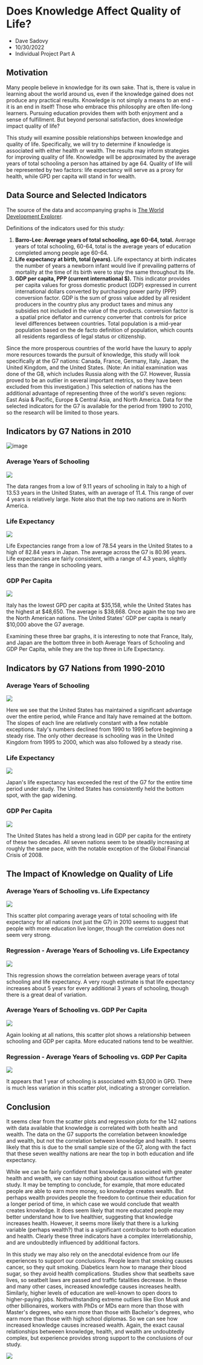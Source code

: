 # Does Knowledge Affect Quality of Life?
- Dave Sadovy
- 10/30/2022
- Individual Project Part A


## Motivation
Many people believe in knowledge for its own sake.  That is, there is value in learning about the world around us, even if the knowledge gained does not produce any practical results.  Knowledge is not simply a means to an end - it is an end in itself!  Those who embrace this philosophy are often life-long learners.  Pursuing education provides them with both enjoyment and a sense of fulfillment.  But beyond personal satisfaction, does knowledge impact quality of life?

This study will examine possible relationships between knowledge and quality of life.  Specifically, we will try to determine if knowledge is associated with either health or wealth.  The results may inform strategies for improving quality of life.  Knowledge will be approximated by the average years of total schooling a person has attained by age 64.  Quality of life will be represented by two factors: life expectancy will serve as a proxy for health, while GPD per capita will stand in for wealth.    

## Data Source and Selected Indicators
The source of the data and accompanying graphs is [The World Development Explorer](https://www.worlddev.xyz).  

Definitions of the indicators used for this study:
1.  **Barro-Lee: Average years of total schooling, age 60-64, total.**  Average years of total schooling, 60-64, total is the average years of education completed among people age 60-64.  
2.  **Life expectancy at birth, total (years).**  Life expectancy at birth indicates the number of years a newborn infant would live if prevailing patterns of mortality at the time of its birth were to stay the same throughout its life.
3.  **GDP per capita, PPP (current international $).**  This indicator provides per capita values for gross domestic product (GDP) expressed in current international dollars converted by purchasing power parity (PPP) conversion factor.   GDP is the sum of gross value added by all resident producers in the country plus any product taxes and minus any subsidies not included in the value of the products. conversion factor is a spatial price deflator and currency converter that controls for price level differences between countries. Total population is a mid-year population based on the de facto definition of population, which counts all residents regardless of legal status or citizenship.

Since the more prosperous countries of the world have the luxury to apply more resources towards the pursuit of knowledge, this study will look specifically at the G7 nations: Canada, France, Germany, Italy, Japan, the United Kingdom, and the United States.  (Note: An initial examination was done of the G8, which includes Russia along with the G7.  However, Russia proved to be an outlier in several important metrics, so they have been excluded from this investigation.)  This selection of nations has the additional advantage of representing three of the world's seven regions: East Asia & Pacific, Europe & Central Asia, and North America.  Data for the selected indicators for the G7 is available for the period from 1990 to 2010, so the research will be limited to those years.

## Indicators by G7 Nations in 2010
![image](https://user-images.githubusercontent.com/112588261/198913177-d4891389-e8b8-42ea-bbee-6779c182528d.png)

### Average Years of Schooling
![](charts/school_G7_2010_bar.png)

The data ranges from a low of 9.11 years of schooling in Italy to a high of 13.53 years in the United States, with an average of 11.4.  This range of over 4 years is relatively large.  Note also that the top two nations are in North America.

### Life Expectancy
![](charts/life_expectancy_G7_2010_bar.png)

Life Expectancies range from a low of 78.54 years in the United States to a high of 82.84 years in Japan.  The average across the G7 is 80.96 years.  Life expectancies are fairly consistent, with a range of 4.3 years, slightly less than the range in schooling years.

### GDP Per Capita
![](charts/GDP_per_capita_G7_2010_bar.png)

Italy has the lowest GPD per capita at $35,158, while the United States has the highest at $48,650.  The average is $38,668.  Once again the top two are the North American nations.  The United States' GDP per capita is nearly $10,000 above the G7 average.

Examining these three bar graphs, it is interesting to note that France, Italy, and Japan are the bottom three in both Average Years of Schooling and GDP Per Capita, while they are the top three in Life Expectancy.  

## Indicators by G7 Nations from 1990-2010

### Average Years of Schooling
![](charts/school_G7_line.png)

Here we see that the United States has maintained a significant advantage over the entire period, while France and Italy have remained at the bottom. The slopes of each line are relatively constant with a few notable exceptions.  Italy's numbers declined from 1990 to 1995 before beginning a steady rise.  The only other decrease is schooling was in the United Kingdom from 1995 to 2000, which was also followed by a steady rise.  

### Life Expectancy
![](charts/life_expectancy_G7_line.png)

Japan's life expectancy has exceeded the rest of the G7 for the entire time period under study.  The United States has consistently held the bottom spot, with the gap widening.  

### GDP Per Capita
![](charts/GPD_per_capita_G7_line.png)

The United States has held a strong lead in GDP per capita for the entirety of these two decades.  All seven nations seem to be steadily increasing at roughly the same pace, with the notable exception of the Global Financial Crisis of 2008.  

## The Impact of Knowledge on Quality of Life

### Average Years of Schooling vs. Life Expectancy
![](charts/school_v_le_scatter.png)

This scatter plot comparing average years of total schooling with life expectancy for all nations (not just the G7) in 2010 seems to suggest that people with more education live longer, though the correlation does not seem very strong.

### Regression - Average Years of Schooling vs. Life Expectancy
![](charts/school_v_le_regress.png)

This regression shows the correlation between average years of total schooling and life expectancy.  A very rough estimate is that life expectancy increases about 5 years for every additional 3 years of schooling, though there is a great deal of variation.  

### Average Years of Schooling vs. GDP Per Capita
![](charts/school_v_gdp_scatter.png)

Again looking at all nations, this scatter plot shows a relationship between schooling and GDP per capita.  More educated nations tend to be wealthier.

### Regression - Average Years of Schooling vs. GDP Per Capita
![](charts/school_v_gdp_regress.png)

It appears that 1 year of schooling is associated with $3,000 in GPD.  There is much less variation in this scatter plot, indicating a stronger correlation.

## Conclusion
It seems clear from the scatter plots and regression plots for the 142 nations with data available that knowledge *is* correlated with both health and wealth.  The data on the G7 supports the correlation between knowledge and wealth, but not the correlation between knowledge and health.  It seems likely that this is due to the small sample size of the G7, along with the fact that these seven wealthy nations are near the top in both education and life expectancy.  

While we can be fairly confident that knowledge is associated with greater health and wealth, we can say nothing about causation without further study.  It may be tempting to conclude, for example, that more educated people are able to earn more money, so knowledge creates wealth.  But perhaps wealth provides people the freedom to continue their education for a longer period of time, in which case we would conclude that wealth creates knowledge.  It does seem likely that more educated people may better understand how to live healthier, suggesting that knowledge increases health.  However, it seems more likely that there is a lurking variable (perhaps wealth?) that is a significant contributor to both education and health.  Clearly these three indicators have a complex interrelationship, and are undoubtedly influenced by additional factors.

In this study we may also rely on the anecdotal evidence from our life experiences to support our conclusions.  People learn that smoking causes cancer, so they quit smoking.  Diabetics learn how to manage their blood sugar, so they avoid health complications.  Studies show that seatbelts save lives, so seatbelt laws are passed and traffic fatalities decrease.  In these and many other cases, increased knowledge causes increases health.  Similarly, higher levels of education are well-known to open doors to higher-paying jobs.  Nothwithstanding extreme outliers like Elon Musk and other billionaires, workers with PhDs or MDs earn more than those with Master's degrees, who earn more than those with Bachelor's degrees, who earn more than those with high school diplomas.  So we can see how increased knowledge causes increased wealth.  Again, the exact causal relationships betweeen knowledge, health, and wealth are undoubtedly complex, but experience provides strong support to the conclusions of our study.

![](charts/choropleth.png)
